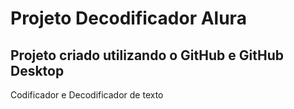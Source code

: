 # Projeto Decodificador Alura

## Projeto criado utilizando o GitHub e GitHub Desktop

Codificador e Decodificador de texto